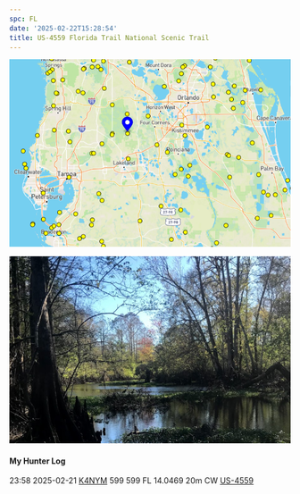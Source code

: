 ```yaml
---
spc: FL
date: '2025-02-22T15:28:54'
title: US-4559 Florida Trail National Scenic Trail
---
```


![pasted_image.png](/static/pasted_image_0068.png)

![pasted_image001.png](/static/pasted_image001_0060.png)
#### My Hunter Log
23:58    2025-02-21    [K4NYM](https://qrz.com/db/K4NYM)    599    599    FL    14.0469    20m    CW    [US-4559](https://pota.app/#/park/US-4559)